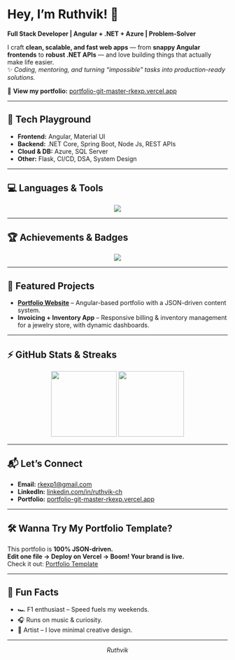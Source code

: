# Hey, I’m Ruthvik! 👋

**Full Stack Developer | Angular + .NET + Azure | Problem-Solver**  

I craft **clean, scalable, and fast web apps** — from **snappy Angular frontends** to **robust .NET APIs** — and love building things that actually make life easier.  
✨ _Coding, mentoring, and turning “impossible” tasks into production-ready solutions._  

👀 **View my portfolio:** [portfolio-git-master-rkexp.vercel.app](https://portfolio-git-master-rkexp.vercel.app)  

---

## 🚀 Tech Playground
- **Frontend:** Angular, Material UI
- **Backend:** .NET Core, Spring Boot, Node Js, REST APIs
- **Cloud & DB:** Azure, SQL Server
- **Other:** Flask, CI/CD, DSA, System Design  


---

## 💻 Languages & Tools
<p align="center">
  <img src="https://skillicons.dev/icons?i=angular,dotnet,azure,spring,bootstrap,scss,github,git,html,css,js,ts,cpp,java,python,mysql,visualstudio,vscode&theme=light" />
</p>

---

## 🏆 Achievements & Badges
<p align="center">
  <img src="https://github-profile-trophy.vercel.app/?username=ruthvik-ch&theme=radical&no-frame=true&row=1&column=7" />
</p>


---


## 🌟 Featured Projects
- **[Portfolio Website](https://portfolio-git-master-rkexp.vercel.app)** – Angular-based portfolio with a JSON-driven content system.  
- **Invoicing + Inventory App** – Responsive billing & inventory management for a jewelry store, with dynamic dashboards.  

---

## ⚡ GitHub Stats & Streaks
<p align="center">
  <img src="https://github-readme-stats.vercel.app/api?username=ruthvik-ch&show_icons=true&theme=radical" height="150" />
  <img src="https://streak-stats.demolab.com/?user=ruthvik-ch&theme=radical" height="150" />
</p>

---

## 📬 Let’s Connect
- **Email:** rkexp1@gmail.com  
- **LinkedIn:** [linkedin.com/in/ruthvik-ch](https://www.linkedin.com/in/ruthvik-ch/)  
- **Portfolio:** [portfolio-git-master-rkexp.vercel.app](https://portfolio-git-master-rkexp.vercel.app)  

---

## 🛠 Wanna Try My Portfolio Template?
This portfolio is **100% JSON-driven.**  
**Edit one file → Deploy on Vercel → Boom! Your brand is live.**  
Check it out: [Portfolio Template](https://github.com/ruthvik-ch/portfolio)

---

## 🎉 Fun Facts
- 🏎 F1 enthusiast – Speed fuels my weekends.
- 🎧 Runs on music & curiosity.  
- 🎨 Artist – I love minimal creative design.  


---



<p align="center">
  <em> Ruthvik </em>
</p>
